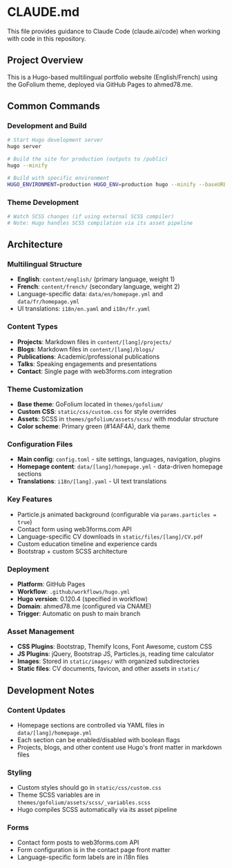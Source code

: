 # CLAUDE.md

This file provides guidance to Claude Code (claude.ai/code) when working with code in this repository.

## Project Overview

This is a Hugo-based multilingual portfolio website (English/French) using the GoFolium theme, deployed via GitHub Pages to ahmed78.me.

## Common Commands

### Development and Build
```bash
# Start Hugo development server
hugo server

# Build the site for production (outputs to /public)
hugo --minify

# Build with specific environment
HUGO_ENVIRONMENT=production HUGO_ENV=production hugo --minify --baseURL "https://ahmed78.me/"
```

### Theme Development
```bash
# Watch SCSS changes (if using external SCSS compiler)
# Note: Hugo handles SCSS compilation via its asset pipeline
```

## Architecture

### Multilingual Structure
- **English**: `content/english/` (primary language, weight 1)
- **French**: `content/french/` (secondary language, weight 2)
- Language-specific data: `data/en/homepage.yml` and `data/fr/homepage.yml`
- UI translations: `i18n/en.yaml` and `i18n/fr.yaml`

### Content Types
- **Projects**: Markdown files in `content/[lang]/projects/`
- **Blogs**: Markdown files in `content/[lang]/blogs/`
- **Publications**: Academic/professional publications
- **Talks**: Speaking engagements and presentations
- **Contact**: Single page with web3forms.com integration

### Theme Customization
- **Base theme**: GoFolium located in `themes/gofolium/`
- **Custom CSS**: `static/css/custom.css` for style overrides
- **Assets**: SCSS in `themes/gofolium/assets/scss/` with modular structure
- **Color scheme**: Primary green (#14AF4A), dark theme

### Configuration Files
- **Main config**: `config.toml` - site settings, languages, navigation, plugins
- **Homepage content**: `data/[lang]/homepage.yml` - data-driven homepage sections
- **Translations**: `i18n/[lang].yaml` - UI text translations

### Key Features
- Particle.js animated background (configurable via `params.particles = true`)
- Contact form using web3forms.com API
- Language-specific CV downloads in `static/files/[lang]/CV.pdf`
- Custom education timeline and experience cards
- Bootstrap + custom SCSS architecture

### Deployment
- **Platform**: GitHub Pages
- **Workflow**: `.github/workflows/hugo.yml`
- **Hugo version**: 0.120.4 (specified in workflow)
- **Domain**: ahmed78.me (configured via CNAME)
- **Trigger**: Automatic on push to main branch

### Asset Management
- **CSS Plugins**: Bootstrap, Themify Icons, Font Awesome, custom CSS
- **JS Plugins**: jQuery, Bootstrap JS, Particles.js, reading time calculator
- **Images**: Stored in `static/images/` with organized subdirectories
- **Static files**: CV documents, favicon, and other assets in `static/`

## Development Notes

### Content Updates
- Homepage sections are controlled via YAML files in `data/[lang]/homepage.yml`
- Each section can be enabled/disabled with boolean flags
- Projects, blogs, and other content use Hugo's front matter in markdown files

### Styling
- Custom styles should go in `static/css/custom.css`
- Theme SCSS variables are in `themes/gofolium/assets/scss/_variables.scss`
- Hugo compiles SCSS automatically via its asset pipeline

### Forms
- Contact form posts to web3forms.com API
- Form configuration is in the contact page front matter
- Language-specific form labels are in i18n files